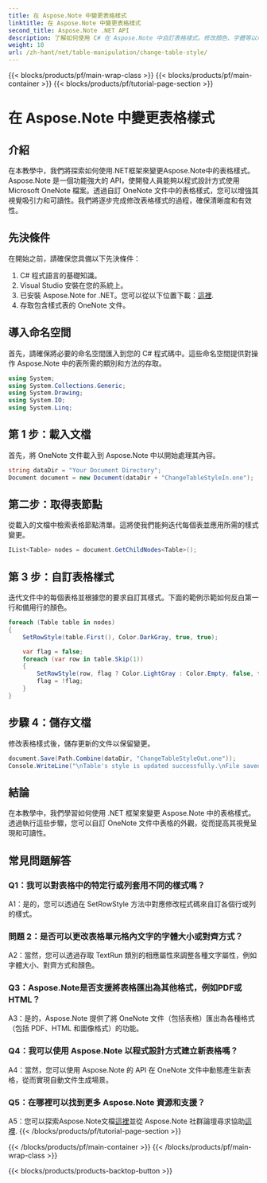 ```yaml
---
title: 在 Aspose.Note 中變更表格樣式
linktitle: 在 Aspose.Note 中變更表格樣式
second_title: Aspose.Note .NET API
description: 了解如何使用 C# 在 Aspose.Note 中自訂表格樣式。修改顏色、字體等以增強文件演示。
weight: 10
url: /zh-hant/net/table-manipulation/change-table-style/
---
```


{{< blocks/products/pf/main-wrap-class >}}
{{< blocks/products/pf/main-container >}}
{{< blocks/products/pf/tutorial-page-section >}}

# 在 Aspose.Note 中變更表格樣式

## 介紹

在本教學中，我們將探索如何使用.NET框架來變更Aspose.Note中的表格樣式。 Aspose.Note 是一個功能強大的 API，使開發人員能夠以程式設計方式使用 Microsoft OneNote 檔案。透過自訂 OneNote 文件中的表格樣式，您可以增強其視覺吸引力和可讀性。我們將逐步完成修改表格樣式的過程，確保清晰度和有效性。

## 先決條件

在開始之前，請確保您具備以下先決條件：
1. C# 程式語言的基礎知識。
2. Visual Studio 安裝在您的系統上。
3. 已安裝 Aspose.Note for .NET。您可以從以下位置下載：[這裡](https://releases.aspose.com/note/net/).
4. 存取包含樣式表的 OneNote 文件。

## 導入命名空間

首先，請確保將必要的命名空間匯入到您的 C# 程式碼中。這些命名空間提供對操作 Aspose.Note 中的表所需的類別和方法的存取。
```csharp
using System;
using System.Collections.Generic;
using System.Drawing;
using System.IO;
using System.Linq;
```

## 第 1 步：載入文檔

首先，將 OneNote 文件載入到 Aspose.Note 中以開始處理其內容。
```csharp
string dataDir = "Your Document Directory";
Document document = new Document(dataDir + "ChangeTableStyleIn.one");
```

## 第二步：取得表節點

從載入的文檔中檢索表格節點清單。這將使我們能夠迭代每個表並應用所需的樣式變更。
```csharp
IList<Table> nodes = document.GetChildNodes<Table>();
```

## 第 3 步：自訂表格樣式

迭代文件中的每個表格並根據您的要求自訂其樣式。下面的範例示範如何反白第一行和備用行的顏色。
```csharp
foreach (Table table in nodes)
{
    SetRowStyle(table.First(), Color.DarkGray, true, true);

    var flag = false;
    foreach (var row in table.Skip(1))
    {
        SetRowStyle(row, flag ? Color.LightGray : Color.Empty, false, false);
        flag = !flag;
    }
}
```

## 步驟 4：儲存文檔

修改表格樣式後，儲存更新的文件以保留變更。
```csharp
document.Save(Path.Combine(dataDir, "ChangeTableStyleOut.one"));
Console.WriteLine("\nTable's style is updated successfully.\nFile saved at " + dataDir);
```

## 結論

在本教學中，我們學習如何使用 .NET 框架來變更 Aspose.Note 中的表格樣式。透過執行這些步驟，您可以自訂 OneNote 文件中表格的外觀，從而提高其視覺呈現和可讀性。

## 常見問題解答

### Q1：我可以對表格中的特定行或列套用不同的樣式嗎？

A1：是的，您可以透過在 SetRowStyle 方法中對應修改程式碼來自訂各個行或列的樣式。
  
### 問題 2：是否可以更改表格單元格內文字的字體大小或對齊方式？

A2：當然，您可以透過存取 TextRun 類別的相應屬性來調整各種文字屬性，例如字體大小、對齊方式和顏色。

### Q3：Aspose.Note是否支援將表格匯出為其他格式，例如PDF或HTML？

A3：是的，Aspose.Note 提供了將 OneNote 文件（包括表格）匯出為各種格式（包括 PDF、HTML 和圖像格式）的功能。

### Q4：我可以使用 Aspose.Note 以程式設計方式建立新表格嗎？

A4：當然，您可以使用 Aspose.Note 的 API 在 OneNote 文件中動態產生新表格，從而實現自動文件生成場景。

### Q5：在哪裡可以找到更多 Aspose.Note 資源和支援？

 A5：您可以探索Aspose.Note文檔[這裡](https://reference.aspose.com/note/net/)並從 Aspose.Note 社群論壇尋求協助[這裡](https://forum.aspose.com/c/note/28).
{{< /blocks/products/pf/tutorial-page-section >}}

{{< /blocks/products/pf/main-container >}}
{{< /blocks/products/pf/main-wrap-class >}}

{{< blocks/products/products-backtop-button >}}
